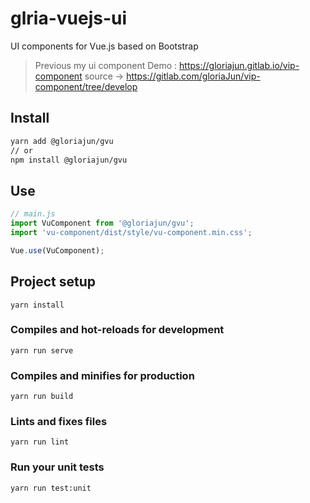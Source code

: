 # glria-vuejs-ui
UI components for Vue.js based on Bootstrap

> Previous my ui component 
> Demo : https://gloriajun.gitlab.io/vip-component
> source -> https://gitlab.com/gloriaJun/vip-component/tree/develop

## Install
```bash
yarn add @gloriajun/gvu
// or
npm install @gloriajun/gvu
```

## Use
```javascript
// main.js
import VuComponent from '@gloriajun/gvu';
import 'vu-component/dist/style/vu-component.min.css';

Vue.use(VuComponent);
```

## Project setup
```
yarn install
```

### Compiles and hot-reloads for development
```
yarn run serve
```

### Compiles and minifies for production
```
yarn run build
```

### Lints and fixes files
```
yarn run lint
```

### Run your unit tests
```
yarn run test:unit
```
